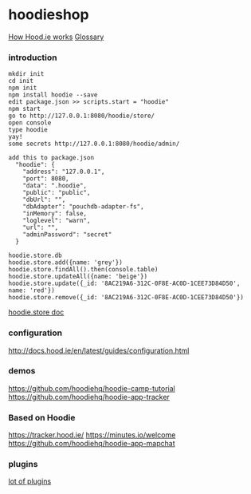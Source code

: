 # hoodieshop
[How Hood.ie works](http://docs.hood.ie/en/latest/about/how-hoodie-works.html)
[Glossary](http://docs.hood.ie/en/latest/about/glossary.html)

### introduction
```
mkdir init
cd init
npm init
npm install hoodie --save
edit package.json >> scripts.start = "hoodie"
npm start
go to http://127.0.0.1:8080/hoodie/store/
open console 
type hoodie
yay!
some secrets http://127.0.0.1:8080/hoodie/admin/
```

```
add this to package.json
  "hoodie": {
    "address": "127.0.0.1",
    "port": 8080,
    "data": ".hoodie",
    "public": "public",
    "dbUrl": "",
    "dbAdapter": "pouchdb-adapter-fs",
    "inMemory": false,
    "loglevel": "warn",
    "url": "",
    "adminPassword": "secret"
  }
```

```
hoodie.store.db
hoodie.store.add({name: 'grey'})
hoodie.store.findAll().then(console.table)
hoodie.store.updateAll({name: 'beige'})
hoodie.store.update({_id: '8AC219A6-312C-0F8E-AC0D-1CEE73D84D50', name: 'red'})
hoodie.store.remove({_id: '8AC219A6-312C-0F8E-AC0D-1CEE73D84D50'})
```
[hoodie.store doc](http://docs.hood.ie/en/latest/api/client/hoodie.html#hoodie-store)

### configuration

http://docs.hood.ie/en/latest/guides/configuration.html

### demos

https://github.com/hoodiehq/hoodie-camp-tutorial
https://github.com/hoodiehq/hoodie-app-tracker

### Based on Hoodie

https://tracker.hood.ie/
https://minutes.io/welcome
https://github.com/hoodiehq/hoodie-app-mapchat

### plugins
[lot of plugins](https://www.npmjs.com/search?q=hoodie-plugin-)
